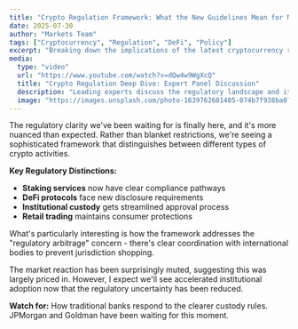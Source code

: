 ```yaml
---
title: "Crypto Regulation Framework: What the New Guidelines Mean for Markets"
date: 2025-07-30
author: "Markets Team"
tags: ["Cryptocurrency", "Regulation", "DeFi", "Policy"]
excerpt: "Breaking down the implications of the latest cryptocurrency regulatory framework and what it means for traditional financial institutions entering the space."
media:
  type: "video"
  url: "https://www.youtube.com/watch?v=dQw4w9WgXcQ"
  title: "Crypto Regulation Deep Dive: Expert Panel Discussion"
  description: "Leading experts discuss the regulatory landscape and its impact on institutional adoption"
  image: "https://images.unsplash.com/photo-1639762681485-074b7f938ba0?w=600&h=300&fit=crop"
---
```


The regulatory clarity we've been waiting for is finally here, and it's more nuanced than expected. Rather than blanket restrictions, we're seeing a sophisticated framework that distinguishes between different types of crypto activities.

**Key Regulatory Distinctions:**
- **Staking services** now have clear compliance pathways
- **DeFi protocols** face new disclosure requirements
- **Institutional custody** gets streamlined approval process
- **Retail trading** maintains consumer protections

What's particularly interesting is how the framework addresses the "regulatory arbitrage" concern - there's clear coordination with international bodies to prevent jurisdiction shopping.

The market reaction has been surprisingly muted, suggesting this was largely priced in. However, I expect we'll see accelerated institutional adoption now that the regulatory uncertainty has been reduced.

**Watch for:** How traditional banks respond to the clearer custody rules. JPMorgan and Goldman have been waiting for this moment.